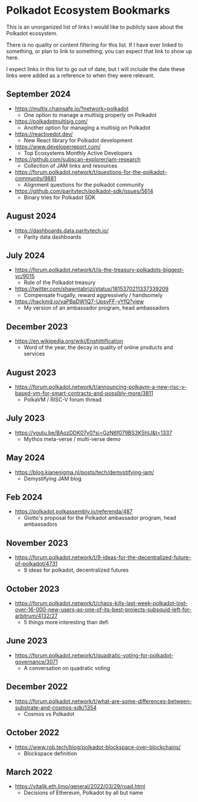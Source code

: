 # Polkadot Ecosystem Bookmarks

This is an unorganized list of links I would like to publicly save about the Polkadot ecosystem.

There is no quality or content filtering for this list. If I have ever linked to something, or plan to link to something, you can expect that link to show up here.

I expect links in this list to go out of date, but I will include the date these links were added as a reference to when they were relevant.

## September 2024

- https://multix.chainsafe.io/?network=polkadot
	- One option to manage a multisig properly on Polkadot
- https://polkadotmultisig.com/
	- Another option for managing a multisig on Polkadot
- https://reactivedot.dev/
	- New React library for Polkadot development
- https://www.developerreport.com/
	- Top Ecosystems Monthly Active Developers
- https://github.com/subscan-explorer/jam-research
	- Collection of JAM links and resources
- https://forum.polkadot.network/t/questions-for-the-polkadot-community/9881
	- Alignment questions for the polkadot community
- https://github.com/paritytech/polkadot-sdk/issues/5614
	- Binary tries for Polkadot SDK

## August 2024

- https://dashboards.data.paritytech.io/
	- Parity data dashboards

## July 2024

- https://forum.polkadot.network/t/is-the-treasury-polkadots-biggest-vc/9015
	- Role of the Polkadot treasury
- https://twitter.com/shawntabrizi/status/1815370211337339209
	- Compensate frugally, reward aggressively / handsomely
- https://hackmd.io/vaPBaDW1Q7-UpsvFF-yYfQ?view
	- My version of an ambassador program, head ambassadors

## December 2023

- https://en.wikipedia.org/wiki/Enshittification
	- Word of the year, the decay in quality of online products and services

## August 2023

- https://forum.polkadot.network/t/announcing-polkavm-a-new-risc-v-based-vm-for-smart-contracts-and-possibly-more/3811
	- PolkaVM / RISC-V forum thread

## July 2023

- https://youtu.be/BAozDDK07v0?si=GzN6f079BS3K5hIJ&t=1337
	- Mythos meta-verse / multi-verse demo

## May 2024

- https://blog.kianenigma.nl/posts/tech/demystifying-jam/
	- Demystifying JAM blog

## Feb 2024

- https://polkadot.polkassembly.io/referenda/487
	- Giotto's proposal for the Polkadot ambassador program, head ambassadors

## November 2023

- https://forum.polkadot.network/t/9-ideas-for-the-decentralized-future-of-polkadot/4731
	- 9 ideas for polkadot, decentralized futures

## October 2023

- https://forum.polkadot.network/t/chaos-kills-last-week-polkadot-lost-over-16-000-new-users-as-one-of-its-best-projects-subsquid-left-for-arbitrum/4132/27
	- 5 things more interesting than defi

## June 2023

- https://forum.polkadot.network/t/quadratic-voting-for-polkadot-governance/3071
	- A conversation on quadratic voting

## December 2022

- https://forum.polkadot.network/t/what-are-some-differences-between-substrate-and-cosmos-sdk/1354
	- Cosmos vs Polkadot

## October 2022

- https://www.rob.tech/blog/polkadot-blockspace-over-blockchains/
	- Blockspace definition

## March 2022

- https://vitalik.eth.limo/general/2022/03/29/road.html
	- Decisions of Ethereum, Polkadot by all but name
